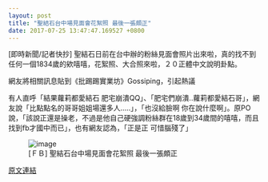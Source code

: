 ```yaml
---
layout: post
title: "聖結石台中場見面會花絮照 最後一張頗正"
date: 2017-07-25 13:47:47.169527 +0800
---
```


[即時新聞/記者快抄] 聖結石日前在台中辦的粉絲見面會照片出來啦，真的找不到任何一個1834歲的欸嘻嘻，花絮照、大合照來啦，２０正體中文說明卦點。

網友將相關訊息貼到《批踢踢實業坊》Gossiping，引起熱議

有人直呼「結果蘿莉都愛結石 肥宅崩潰QQ」、「肥宅們崩潰..蘿莉都愛結石哥」，網友說「比點點名的哥哥姐姐場還多人.....」，「也沒給臉啊 你在說什麼啊」。原PO說，「該說正還是操老，不過是他自己硬強調粉絲群在18歲到34歲間的嘻嘻，而且找到fb才國中而已」，也有網友認為，「正是正 可惜腦殘了」

<figure>
<img src="http://i.imgur.com/xcmotRi.jpg" alt="image">
<figcaption>
[ＦＢ] 聖結石台中場見面會花絮照 最後一張頗正
</figcaption>
</figure>

<a href = "https://www.ptt.cc/bbs/Gossiping/M.1500893547.A.1CD.html">原文連結</a>

